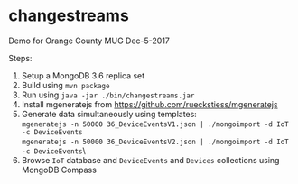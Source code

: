 # changestreams
Demo for Orange County MUG Dec-5-2017

Steps:
1. Setup a MongoDB 3.6 replica set
2. Build using `mvn package`
3. Run using `java -jar ./bin/changestreams.jar`
4. Install mgeneratejs from https://github.com/rueckstiess/mgeneratejs
5. Generate data simultaneously using templates:\
`mgeneratejs -n 50000 36_DeviceEventsV1.json | ./mongoimport -d IoT -c DeviceEvents`\
`mgeneratejs -n 50000 36_DeviceEventsV2.json | ./mongoimport -d IoT -c DeviceEvents`\
6. Browse `IoT` database and `DeviceEvents` and `Devices` collections using MongoDB Compass



